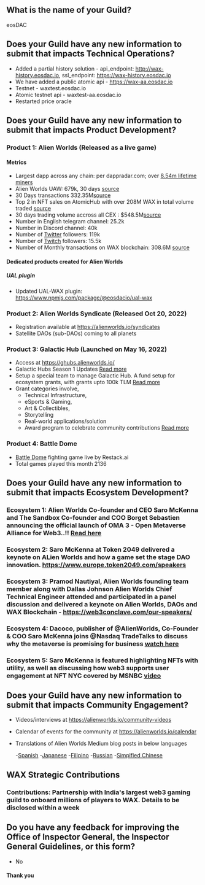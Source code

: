 ## What is the name of your Guild?

eosDAC

## Does your Guild have any new information to submit that impacts Technical Operations?
- Added a partial history solution - api_endpoint: http://wax-history.eosdac.io, ssl_endpoint: https://wax-history.eosdac.io
- We have added a public atomic api - https://wax-aa.eosdac.io
- Testnet - waxtest.eosdac.io
- Atomic testnet api -  waxtest-aa.eosdac.io
- Restarted price oracle


## Does your Guild have any new information to submit that impacts Product Development?

### Product 1: Alien Worlds (Released as a live game)


#### Metrics

- Largest dapp across any chain: per dappradar.com; over [8.54m lifetime miners](https://wax.stats.eosusa.news/d/IDpsWwxGz/alienworlds-active-miners?orgId=1&from=now-30d&to=now&refresh=1m&fullscreen&panelId=28n)
- Alien Worlds UAW: 679k, 30 days [source](https://dappradar.com/multichain/games/alien-worlds)
- 30 Days transactions  332.35M[source](https://dappradar.com/multichain/games/alien-worlds/)
- Top 2 in NFT sales on AtomicHub with over 208M WAX in total volume traded [source](https://wax.atomichub.io/ranking)
- 30 days trading volume accross all CEX :  $548.5M[source](https://coinmarketcap.com/currencies/alien-worlds/historical-data/)
- Number in English telegram channel: 25.2k
- Number in Discord channel: 40k
- Number of [Twitter](https://twitter.com/alienworlds) followers: 119k
- Number of [Twitch](https://www.twitch.tv/alienworldsofficial) followers: 15.5k
- Number of Monthly transactions on WAX blockchain: 308.6M [source](https://dappradar.com/multichain/games/alien-worlds)

#### Dedicated products created for Alien Worlds

##### UAL plugin

- Updated UAL-WAX plugin: https://www.npmjs.com/package/@eosdacio/ual-wax


### Product 2: Alien Worlds Syndicate  (Released Oct 20,  2022)
- Registration available at https://alienworlds.io/syndicates
- Satellite DAOs (sub-DAOs) coming to all planets

### Product 3: Galactic Hub (Launched on May 16, 2022)
- Access at https://ghubs.alienworlds.io/
- Galactic Hubs Season 1 Updates [Read more](https://alienworlds.medium.com/galactic-hubs-season-1-future-grantees-4aeedda5d99)
- Setup a special team to manage Galactic Hub. A fund setup for ecosystem grants, with grants upto 100k TLM [Read more](https://alienworlds.medium.com/announcing-the-galactic-hubs-grant-program-77984f289120)
- Grant categories involve,
	 - Technical Infrastructure, 
	 - eSports & Gaming, 
	 - Art & Collectibles, 
	 - Storytelling 
	 - Real-world applications/solution
	 - Award program to celebrate community contributions [Read more](https://alienworlds.medium.com/alien-worlds-to-present-galactic-hubs-guardian-awards-on-may-27th-season-1-of-the-tlmmys-virtual-4ab1b91a8ded)

### Product 4: Battle Dome
- [Battle Dome](https://battledome.live/) fighting game live by Restack.ai
- Total games played this month 2136

## Does your Guild have any new information to submit that impacts Ecosystem Development?

### Ecosystem 1: Alien Worlds Co-founder and CEO Saro McKenna and The Sandbox Co-founder and COO Borget Sebastien announcing the official launch of OMA 3 - Open Metaverse Alliance for Web3..!! [Read here](https://www.businesswire.com/news/home/20221031005819/en/The-Open-Metaverse-Alliance-OMA3-Launches-at-Web-Summit-in-Lisbon)
### Ecosystem 2: Saro McKenna at Token 2049 delivered a keynote on ALien Worlds and how a game  set the stage DAO innovation. https://www.europe.token2049.com/speakers
### Ecosystem 3: Pramod Nautiyal, Alien Worlds founding team member along with Dallas Johnson Alien Worlds Chief Technical  Engineer attended and participated in a panel discussion and delivered a keynote on Alien Worlds, DAOs and WAX Blockchain - https://web3conclave.com/our-speakers/
### Ecosystem 4: Dacoco, publisher of @AlienWorlds, Co-Founder & COO Saro McKenna joins @Nasdaq TradeTalks to discuss why the metaverse is promising for business [watch here](https://twitter.com/i/broadcasts/1BdGYwwQXmBxX)
### Ecosystem 5: Saro McKenna is featured highlighting NFTs with utility, as well as discussing how web3 supports user engagement at NFT NYC covered by MSNBC [video](https://www.msnbc.com/morning-joe/watch/breaking-down-the-mystery-of-non-fungible-tokens-143078981805)



## Does your Guild have any new information to submit that impacts Community Engagement?
- Videos/interviews at https://alienworlds.io/community-videos
- Calendar of events for the community at https://alienworlds.io/calendar
- Translations of Alien Worlds Medium blog posts in below languages

	-[Spanish](https://medium.com/alien-worlds-es)
	-[Japanese](https://medium.com/alien-worlds-jp)
	-[Filipino](https://medium.com/alien-worlds-ph)
	-[Russian](https://medium.com/alien-worlds-ru)
	-[Simplfied Chinese](https://medium.com/alien-worlds-zh)


## WAX Strategic Contributions 

### Contributions: Partnership with India's largest web3 gaming guild to onboard millions of players to WAX. Details to be disclosed within a week 

## Do you have any feedback for improving the Office of Inspector General, the Inspector General Guidelines, or this form?
- No

#### Thank you


                                                                                                                                                                                                                                                                                                                                                             
